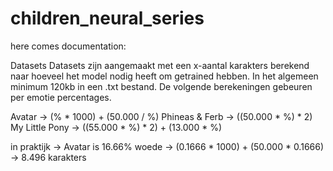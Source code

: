 # children_neural_series

here comes documentation:

Datasets
Datasets zijn aangemaakt met een x-aantal karakters berekend naar hoeveel het model nodig heeft
om getrained hebben. In het algemeen minimum 120kb in een .txt bestand. De volgende berekeningen
gebeuren per emotie percentages.

Avatar -> (% * 1000) + (50.000 / %)
Phineas & Ferb -> ((50.000 * %) * 2)
My Little Pony -> ((55.000 * %) * 2) + (13.000 * %)

in praktijk ->
Avatar is 16.66% woede -> (0.1666 * 1000) + (50.000 * 0.1666) -> 8.496 karakters
